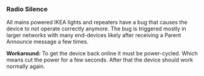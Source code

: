 ### Radio Silence

All mains powered IKEA lights and repeaters have a bug that causes the device to not operate correctly anymore. The bug is triggered mostly in larger networks with many end-devices likely after receiving a Parent Announce message a few times.

**Workaround:** To get the device back online it must be power-cycled. Which means cut the power for a few seconds. After that the device should work normally again.
